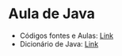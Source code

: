 # Aula de Java

* Códigos fontes e Aulas: [Link](https://github.com/JaaumG/Aulas-Java/tree/main/src/main/java/dev/joaoguilherme)
* Dicionário de Java: [Link](https://github.com/JaaumG/Aulas-Java/blob/main/Dicionário%20de%20programação.md)
